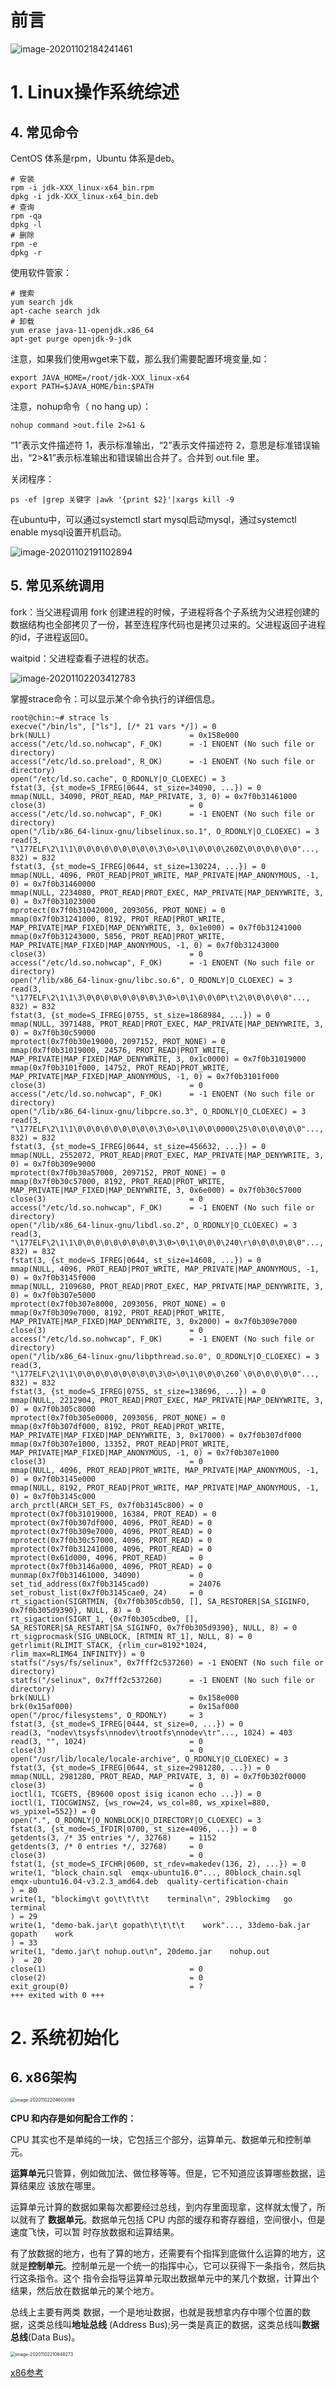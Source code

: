 # 前言

![image-20201102184241461](https://raw.githubusercontent.com/haojunsheng/ImageHost/master/img/20201102184241.png)

# 1. Linux操作系统综述

## 4. 常见命令

CentOS 体系是rpm，Ubuntu 体系是deb。

```
# 安装
rpm -i jdk-XXX_linux-x64_bin.rpm
dpkg -i jdk-XXX_linux-x64_bin.deb
# 查询
rpm -qa
dpkg -l
# 删除
rpm -e
dpkg -r
```

使用软件管家：

```
# 搜索
yum search jdk
apt-cache search jdk
# 卸载
yum erase java-11-openjdk.x86_64
apt-get purge openjdk-9-jdk
```

注意，如果我们使用wget来下载，那么我们需要配置环境变量,如：

```
export JAVA_HOME=/root/jdk-XXX_linux-x64
export PATH=$JAVA_HOME/bin:$PATH
```

注意，nohup命令（ no hang up）：

```
nohup command >out.file 2>&1 &
```

“1”表示文件描述符 1，表示标准输出，“2”表示文件描述符 2，意思是标准错误输出，“2>&1”表示标准输出和错误输出合并了。合并到 out.file 里。

关闭程序：

```
ps -ef |grep 关键字 |awk '{print $2}'|xargs kill -9
```

在ubuntu中，可以通过systemctl start mysql启动mysql，通过systemctl enable mysql设置开机启动。

![image-20201102191102894](https://raw.githubusercontent.com/haojunsheng/ImageHost/master/img/20201102191102.png)

## 5. 常见系统调用

fork：当父进程调用 fork 创建进程的时候，子进程将各个子系统为父进程创建的数据结构也全部拷贝了一份，甚至连程序代码也是拷贝过来的。父进程返回子进程的id，子进程返回0。

waitpid：父进程查看子进程的状态。

![image-20201102203412783](https://raw.githubusercontent.com/haojunsheng/ImageHost/master/img/20201102203505.png)

掌握strace命令：可以显示某个命令执行的详细信息。

```shell
root@chin:~# strace ls
execve("/bin/ls", ["ls"], [/* 21 vars */]) = 0
brk(NULL)                               = 0x158e000
access("/etc/ld.so.nohwcap", F_OK)      = -1 ENOENT (No such file or directory)
access("/etc/ld.so.preload", R_OK)      = -1 ENOENT (No such file or directory)
open("/etc/ld.so.cache", O_RDONLY|O_CLOEXEC) = 3
fstat(3, {st_mode=S_IFREG|0644, st_size=34090, ...}) = 0
mmap(NULL, 34090, PROT_READ, MAP_PRIVATE, 3, 0) = 0x7f0b31461000
close(3)                                = 0
access("/etc/ld.so.nohwcap", F_OK)      = -1 ENOENT (No such file or directory)
open("/lib/x86_64-linux-gnu/libselinux.so.1", O_RDONLY|O_CLOEXEC) = 3
read(3, "\177ELF\2\1\1\0\0\0\0\0\0\0\0\0\3\0>\0\1\0\0\0\260Z\0\0\0\0\0\0"..., 832) = 832
fstat(3, {st_mode=S_IFREG|0644, st_size=130224, ...}) = 0
mmap(NULL, 4096, PROT_READ|PROT_WRITE, MAP_PRIVATE|MAP_ANONYMOUS, -1, 0) = 0x7f0b31460000
mmap(NULL, 2234080, PROT_READ|PROT_EXEC, MAP_PRIVATE|MAP_DENYWRITE, 3, 0) = 0x7f0b31023000
mprotect(0x7f0b31042000, 2093056, PROT_NONE) = 0
mmap(0x7f0b31241000, 8192, PROT_READ|PROT_WRITE, MAP_PRIVATE|MAP_FIXED|MAP_DENYWRITE, 3, 0x1e000) = 0x7f0b31241000
mmap(0x7f0b31243000, 5856, PROT_READ|PROT_WRITE, MAP_PRIVATE|MAP_FIXED|MAP_ANONYMOUS, -1, 0) = 0x7f0b31243000
close(3)                                = 0
access("/etc/ld.so.nohwcap", F_OK)      = -1 ENOENT (No such file or directory)
open("/lib/x86_64-linux-gnu/libc.so.6", O_RDONLY|O_CLOEXEC) = 3
read(3, "\177ELF\2\1\1\3\0\0\0\0\0\0\0\0\3\0>\0\1\0\0\0P\t\2\0\0\0\0\0"..., 832) = 832
fstat(3, {st_mode=S_IFREG|0755, st_size=1868984, ...}) = 0
mmap(NULL, 3971488, PROT_READ|PROT_EXEC, MAP_PRIVATE|MAP_DENYWRITE, 3, 0) = 0x7f0b30c59000
mprotect(0x7f0b30e19000, 2097152, PROT_NONE) = 0
mmap(0x7f0b31019000, 24576, PROT_READ|PROT_WRITE, MAP_PRIVATE|MAP_FIXED|MAP_DENYWRITE, 3, 0x1c0000) = 0x7f0b31019000
mmap(0x7f0b3101f000, 14752, PROT_READ|PROT_WRITE, MAP_PRIVATE|MAP_FIXED|MAP_ANONYMOUS, -1, 0) = 0x7f0b3101f000
close(3)                                = 0
access("/etc/ld.so.nohwcap", F_OK)      = -1 ENOENT (No such file or directory)
open("/lib/x86_64-linux-gnu/libpcre.so.3", O_RDONLY|O_CLOEXEC) = 3
read(3, "\177ELF\2\1\1\0\0\0\0\0\0\0\0\0\3\0>\0\1\0\0\0000\25\0\0\0\0\0\0"..., 832) = 832
fstat(3, {st_mode=S_IFREG|0644, st_size=456632, ...}) = 0
mmap(NULL, 2552072, PROT_READ|PROT_EXEC, MAP_PRIVATE|MAP_DENYWRITE, 3, 0) = 0x7f0b309e9000
mprotect(0x7f0b30a57000, 2097152, PROT_NONE) = 0
mmap(0x7f0b30c57000, 8192, PROT_READ|PROT_WRITE, MAP_PRIVATE|MAP_FIXED|MAP_DENYWRITE, 3, 0x6e000) = 0x7f0b30c57000
close(3)                                = 0
access("/etc/ld.so.nohwcap", F_OK)      = -1 ENOENT (No such file or directory)
open("/lib/x86_64-linux-gnu/libdl.so.2", O_RDONLY|O_CLOEXEC) = 3
read(3, "\177ELF\2\1\1\0\0\0\0\0\0\0\0\0\3\0>\0\1\0\0\0\240\r\0\0\0\0\0\0"..., 832) = 832
fstat(3, {st_mode=S_IFREG|0644, st_size=14608, ...}) = 0
mmap(NULL, 4096, PROT_READ|PROT_WRITE, MAP_PRIVATE|MAP_ANONYMOUS, -1, 0) = 0x7f0b3145f000
mmap(NULL, 2109680, PROT_READ|PROT_EXEC, MAP_PRIVATE|MAP_DENYWRITE, 3, 0) = 0x7f0b307e5000
mprotect(0x7f0b307e8000, 2093056, PROT_NONE) = 0
mmap(0x7f0b309e7000, 8192, PROT_READ|PROT_WRITE, MAP_PRIVATE|MAP_FIXED|MAP_DENYWRITE, 3, 0x2000) = 0x7f0b309e7000
close(3)                                = 0
access("/etc/ld.so.nohwcap", F_OK)      = -1 ENOENT (No such file or directory)
open("/lib/x86_64-linux-gnu/libpthread.so.0", O_RDONLY|O_CLOEXEC) = 3
read(3, "\177ELF\2\1\1\0\0\0\0\0\0\0\0\0\3\0>\0\1\0\0\0\260`\0\0\0\0\0\0"..., 832) = 832
fstat(3, {st_mode=S_IFREG|0755, st_size=138696, ...}) = 0
mmap(NULL, 2212904, PROT_READ|PROT_EXEC, MAP_PRIVATE|MAP_DENYWRITE, 3, 0) = 0x7f0b305c8000
mprotect(0x7f0b305e0000, 2093056, PROT_NONE) = 0
mmap(0x7f0b307df000, 8192, PROT_READ|PROT_WRITE, MAP_PRIVATE|MAP_FIXED|MAP_DENYWRITE, 3, 0x17000) = 0x7f0b307df000
mmap(0x7f0b307e1000, 13352, PROT_READ|PROT_WRITE, MAP_PRIVATE|MAP_FIXED|MAP_ANONYMOUS, -1, 0) = 0x7f0b307e1000
close(3)                                = 0
mmap(NULL, 4096, PROT_READ|PROT_WRITE, MAP_PRIVATE|MAP_ANONYMOUS, -1, 0) = 0x7f0b3145e000
mmap(NULL, 8192, PROT_READ|PROT_WRITE, MAP_PRIVATE|MAP_ANONYMOUS, -1, 0) = 0x7f0b3145c000
arch_prctl(ARCH_SET_FS, 0x7f0b3145c800) = 0
mprotect(0x7f0b31019000, 16384, PROT_READ) = 0
mprotect(0x7f0b307df000, 4096, PROT_READ) = 0
mprotect(0x7f0b309e7000, 4096, PROT_READ) = 0
mprotect(0x7f0b30c57000, 4096, PROT_READ) = 0
mprotect(0x7f0b31241000, 4096, PROT_READ) = 0
mprotect(0x61d000, 4096, PROT_READ)     = 0
mprotect(0x7f0b3146a000, 4096, PROT_READ) = 0
munmap(0x7f0b31461000, 34090)           = 0
set_tid_address(0x7f0b3145cad0)         = 24076
set_robust_list(0x7f0b3145cae0, 24)     = 0
rt_sigaction(SIGRTMIN, {0x7f0b305cdb50, [], SA_RESTORER|SA_SIGINFO, 0x7f0b305d9390}, NULL, 8) = 0
rt_sigaction(SIGRT_1, {0x7f0b305cdbe0, [], SA_RESTORER|SA_RESTART|SA_SIGINFO, 0x7f0b305d9390}, NULL, 8) = 0
rt_sigprocmask(SIG_UNBLOCK, [RTMIN RT_1], NULL, 8) = 0
getrlimit(RLIMIT_STACK, {rlim_cur=8192*1024, rlim_max=RLIM64_INFINITY}) = 0
statfs("/sys/fs/selinux", 0x7fff2c537260) = -1 ENOENT (No such file or directory)
statfs("/selinux", 0x7fff2c537260)      = -1 ENOENT (No such file or directory)
brk(NULL)                               = 0x158e000
brk(0x15af000)                          = 0x15af000
open("/proc/filesystems", O_RDONLY)     = 3
fstat(3, {st_mode=S_IFREG|0444, st_size=0, ...}) = 0
read(3, "nodev\tsysfs\nnodev\trootfs\nnodev\tr"..., 1024) = 403
read(3, "", 1024)                       = 0
close(3)                                = 0
open("/usr/lib/locale/locale-archive", O_RDONLY|O_CLOEXEC) = 3
fstat(3, {st_mode=S_IFREG|0644, st_size=2981280, ...}) = 0
mmap(NULL, 2981280, PROT_READ, MAP_PRIVATE, 3, 0) = 0x7f0b302f0000
close(3)                                = 0
ioctl(1, TCGETS, {B9600 opost isig icanon echo ...}) = 0
ioctl(1, TIOCGWINSZ, {ws_row=24, ws_col=80, ws_xpixel=880, ws_ypixel=552}) = 0
open(".", O_RDONLY|O_NONBLOCK|O_DIRECTORY|O_CLOEXEC) = 3
fstat(3, {st_mode=S_IFDIR|0700, st_size=4096, ...}) = 0
getdents(3, /* 35 entries */, 32768)    = 1152
getdents(3, /* 0 entries */, 32768)     = 0
close(3)                                = 0
fstat(1, {st_mode=S_IFCHR|0600, st_rdev=makedev(136, 2), ...}) = 0
write(1, "block_chain.sql  emqx-ubuntu16.0"..., 80block_chain.sql  emqx-ubuntu16.04-v3.2.3_amd64.deb  quality-certification-chain
) = 80
write(1, "blockimg\t go\t\t\t\t    terminal\n", 29blockimg	 go		    terminal
) = 29
write(1, "demo-bak.jar\t gopath\t\t\t\t    work"..., 33demo-bak.jar	 gopath    work
) = 33
write(1, "demo.jar\t nohup.out\n", 20demo.jar	 nohup.out
)  = 20
close(1)                                = 0
close(2)                                = 0
exit_group(0)                           = ?
+++ exited with 0 +++
```

# 2. 系统初始化

## 6. x86架构

<img src="https://raw.githubusercontent.com/haojunsheng/ImageHost/master/img/20201102204941.png" alt="image-20201102204603089" style="zoom:50%;" />



**CPU 和内存是如何配合工作的：**

CPU 其实也不是单纯的一块，它包括三个部分，运算单元、数据单元和控制单元。

**运算单元**只管算，例如做加法、做位移等等。但是，它不知道应该算哪些数据，运算结果应 该放在哪里。

运算单元计算的数据如果每次都要经过总线，到内存里面现拿，这样就太慢了，所以就有了 **数据单元**。数据单元包括 CPU 内部的缓存和寄存器组，空间很小，但是速度飞快，可以暂 时存放数据和运算结果。

有了放数据的地方，也有了算的地方，还需要有个指挥到底做什么运算的地方，这就是**控制单元**。控制单元是一个统一的指挥中心，它可以获得下一条指令，然后执行这条指令。这个 指令会指导运算单元取出数据单元中的某几个数据，计算出个结果，然后放在数据单元的某个地方。

总线上主要有两类 数据，一个是地址数据，也就是我想拿内存中哪个位置的数据，这类总线叫**地址总线** (Address Bus);另一类是真正的数据，这类总线叫**数据总线**(Data Bus)。

<img src="https://raw.githubusercontent.com/haojunsheng/ImageHost/master/img/20201102210650.png" alt="image-20201102210648273" style="zoom:50%;" />

[x86参考](http://www.cs.virginia.edu/~evans/cs216/guides/x86.html)

